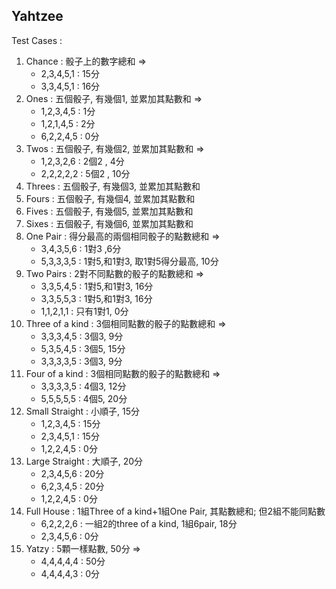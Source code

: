 Yahtzee
-----------------

Test Cases :
1. Chance : 骰子上的數字總和 =>
    * 2,3,4,5,1 : 15分
    * 3,3,4,5,1 : 16分
2. Ones : 五個骰子, 有幾個1, 並累加其點數和 => 
    * 1,2,3,4,5 : 1分
    * 1,2,1,4,5 : 2分
    * 6,2,2,4,5 : 0分
3. Twos : 五個骰子, 有幾個2, 並累加其點數和 =>
    * 1,2,3,2,6 : 2個2 , 4分
    * 2,2,2,2,2 : 5個2 , 10分
4. Threes : 五個骰子, 有幾個3, 並累加其點數和
5. Fours : 五個骰子, 有幾個4, 並累加其點數和
6. Fives : 五個骰子, 有幾個5, 並累加其點數和
7. Sixes : 五個骰子, 有幾個6, 並累加其點數和
8. One Pair : 得分最高的兩個相同骰子的點數總和 =>
    * 3,4,3,5,6 : 1對3 ,6分
    * 5,3,3,3,5 : 1對5,和1對3, 取1對5得分最高, 10分
9. Two Pairs : 2對不同點數的骰子的點數總和 => 
    * 3,3,5,4,5 : 1對5,和1對3, 16分
    * 3,3,5,5,3 : 1對5,和1對3, 16分
    * 1,1,2,1,1 : 只有1對1, 0分
10. Three of a kind : 3個相同點數的骰子的點數總和 =>
    * 3,3,3,4,5 : 3個3, 9分
    * 5,3,5,4,5 : 3個5, 15分
    * 3,3,3,3,5 : 3個3, 9分
11. Four of a kind :  3個相同點數的骰子的點數總和 =>
    * 3,3,3,3,5 : 4個3, 12分
    * 5,5,5,5,5 : 4個5, 20分
12. Small Straight : 小順子, 15分
    * 1,2,3,4,5 : 15分
    * 2,3,4,5,1 : 15分
    * 1,2,2,4,5 : 0分
13. Large Straight : 大順子, 20分
    * 2,3,4,5,6 : 20分
    * 6,2,3,4,5 : 20分
    * 1,2,2,4,5 : 0分
14. Full House : 1組Three of a kind+1組One Pair, 其點數總和; 但2組不能同點數
    * 6,2,2,2,6 : 一組2的three of a kind, 1組6pair, 18分
    * 2,3,4,5,6 : 0分
15. Yatzy : 5顆一樣點數, 50分 =>
    * 4,4,4,4,4 : 50分
    * 4,4,4,4,3 : 0分